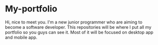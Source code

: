 # My-portfolio

Hi, nice to meet you. I'm a new junior programmer who are aiming to become a software developer. This repositories will be where I put all my portfolio so you guys can see it. Most of it will be focused on desktop app and mobile app.
